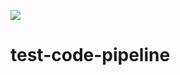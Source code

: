 ![](https://codebuild.us-west-2.amazonaws.com/badges?uuid=eyJlbmNyeXB0ZWREYXRhIjoiYndtcVF3SkpaTnlDMDdidFlNTCtzeVpKUXJUSTFtcFY4NExGUndhNEZGQmxYVDBEcGpMK2dLRjNLVDA5WS9LY2RGTXd2b05LN05zSGRXNVozOFlZZDJFPSIsIml2UGFyYW1ldGVyU3BlYyI6IjM4azlVeSsvZkFUOXo1VWEiLCJtYXRlcmlhbFNldFNlcmlhbCI6MX0%3D&branch=maste)
# test-code-pipeline
